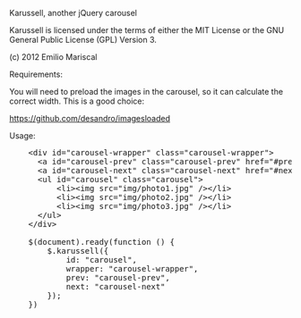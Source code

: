 Karussell, another jQuery carousel

Karussell is licensed under the terms of either the MIT License or the GNU General Public License (GPL) Version 3.

(c) 2012 Emilio Mariscal

Requirements:

You will need to preload the images in the carousel, so it can calculate the correct width.
This is a good choice:

https://github.com/desandro/imagesloaded

Usage:

<pre>
    &lt;div id=&quot;carousel-wrapper&quot; class=&quot;carousel-wrapper&quot;&gt;    
      &lt;a id=&quot;carousel-prev&quot; class=&quot;carousel-prev&quot; href=&quot;#prev&quot;&gt;Prev&lt;/a&gt;
      &lt;a id=&quot;carousel-next&quot; class=&quot;carousel-next&quot; href=&quot;#next&quot;&gt;Next&lt;/a&gt; 
      &lt;ul id=&quot;carousel&quot; class=&quot;carousel&quot;&gt;
          &lt;li&gt;&lt;img src=&quot;img/photo1.jpg&quot; /&gt;&lt;/li&gt;
          &lt;li&gt;&lt;img src=&quot;img/photo2.jpg&quot; /&gt;&lt;/li&gt;
          &lt;li&gt;&lt;img src=&quot;img/photo3.jpg&quot; /&gt;&lt;/li&gt; 
      &lt;/ul&gt;
    &lt;/div&gt;
    
    $(document).ready(function () {
        $.karussell({
            id: &quot;carousel&quot;,
            wrapper: &quot;carousel-wrapper&quot;,
            prev: &quot;carousel-prev&quot;,
            next: &quot;carousel-next&quot;
        });
    })
</pre>
